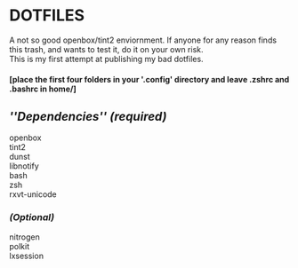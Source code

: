 # DOTFILES #   
A not so good openbox/tint2 enviornment. If anyone for any reason finds this trash, and wants to test it, do it on your own risk.    
This is my first attempt at publishing my bad dotfiles.   

#### [place the first four folders in your '.config' directory and leave .zshrc and .bashrc in home/] ####

## *''Dependencies'' (required)* ##   

openbox   
tint2   
dunst   
libnotify   
bash   
zsh   
rxvt-unicode   

### *(Optional)* ###   
nitrogen   
polkit   
lxsession   
